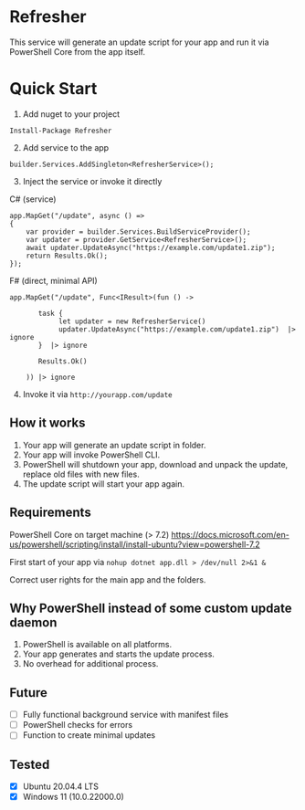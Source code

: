 # Refresher
This service will generate an update script for your app and run it via PowerShell Core from the app itself.

# Quick Start
1. Add nuget to your project

`Install-Package Refresher`

2. Add service to the app

`builder.Services.AddSingleton<RefresherService>();`

3. Inject the service or invoke it directly

C# (service)

```
app.MapGet("/update", async () =>
{
    var provider = builder.Services.BuildServiceProvider();
    var updater = provider.GetService<RefresherService>();
    await updater.UpdateAsync("https://example.com/update1.zip");
    return Results.Ok();
});
```

F# (direct, minimal API)

```
app.MapGet("/update", Func<IResult>(fun () ->

       task {
            let updater = new RefresherService()
            updater.UpdateAsync("https://example.com/update1.zip")  |> ignore
       }  |> ignore

       Results.Ok()

    )) |> ignore
```

4. Invoke it via `http://yourapp.com/update`

## How it works
1. Your app will generate an update script in folder.
2. Your app will invoke PowerShell CLI.
3. PowerShell will shutdown your app, download and unpack the update, replace old files with new files.
4. The update script will start your app again.

## Requirements
PowerShell Core on target machine (> 7.2)
https://docs.microsoft.com/en-us/powershell/scripting/install/install-ubuntu?view=powershell-7.2

First start of your app via `nohup dotnet app.dll > /dev/null 2>&1 &`

Correct user rights for the main app and the folders.

## Why PowerShell instead of some custom update daemon
1. PowerShell is available on all platforms.
2. Your app generates and starts the update process.
3. No overhead for additional process.

## Future
- [ ] Fully functional background service with manifest files
- [ ] PowerShell checks for errors
- [ ] Function to create minimal updates

## Tested
- [x] Ubuntu 20.04.4 LTS
- [x] Windows 11 (10.0.22000.0)
